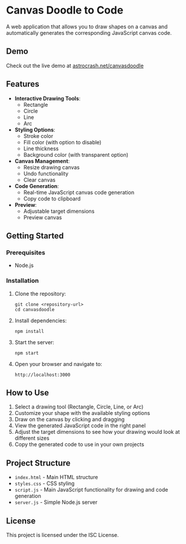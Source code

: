 # Canvas Doodle to Code

A web application that allows you to draw shapes on a canvas and automatically generates the corresponding JavaScript canvas code.

## Demo

Check out the live demo at [astrocrash.net/canvasdoodle](https://astrocrash.net/canvasdoodle)

## Features

- **Interactive Drawing Tools**:
  - Rectangle
  - Circle
  - Line
  - Arc
- **Styling Options**:
  - Stroke color
  - Fill color (with option to disable)
  - Line thickness
  - Background color (with transparent option)
- **Canvas Management**:
  - Resize drawing canvas
  - Undo functionality
  - Clear canvas
- **Code Generation**:
  - Real-time JavaScript canvas code generation
  - Copy code to clipboard
- **Preview**:
  - Adjustable target dimensions
  - Preview canvas

## Getting Started

### Prerequisites

- Node.js

### Installation

1. Clone the repository:
   ```
   git clone <repository-url>
   cd canvasdoodle
   ```

2. Install dependencies:
   ```
   npm install
   ```

3. Start the server:
   ```
   npm start
   ```

4. Open your browser and navigate to:
   ```
   http://localhost:3000
   ```

## How to Use

1. Select a drawing tool (Rectangle, Circle, Line, or Arc)
2. Customize your shape with the available styling options
3. Draw on the canvas by clicking and dragging
4. View the generated JavaScript code in the right panel
5. Adjust the target dimensions to see how your drawing would look at different sizes
6. Copy the generated code to use in your own projects

## Project Structure

- `index.html` - Main HTML structure
- `styles.css` - CSS styling
- `script.js` - Main JavaScript functionality for drawing and code generation
- `server.js` - Simple Node.js server

## License

This project is licensed under the ISC License.
